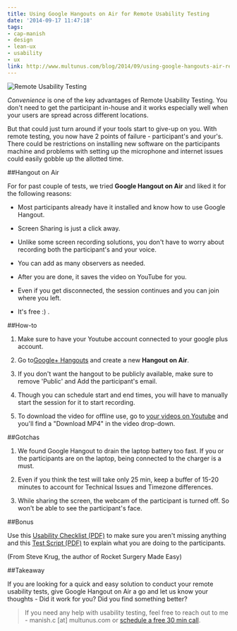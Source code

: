 ```yaml
---
title: Using Google Hangouts on Air for Remote Usability Testing
date: '2014-09-17 11:47:18'
tags:
- cap-manish
- design
- lean-ux
- usability
- ux
link: http://www.multunus.com/blog/2014/09/using-google-hangouts-air-remote-usability-testing/
---
```


![Remote Usability Testing](https://s3.amazonaws.com/multunus-website/uploads/2014/09/6963131702_a1037a4a0f_b-e1410934533354.jpg)

*Convenience*  is one of the key advantages of Remote Usability Testing. You don't need to get the participant in-house and it works especially well when your users are spread across different locations.

But that could just turn around if your tools start to give-up on you. With remote testing, you now have 2 points of failure - participant's and your's. There could be restrictions on installing new software on the participants machine and problems with setting up the microphone and internet issues could easily gobble up the allotted time.


##Hangout on Air


For for past couple of tests, we tried **Google Hangout on Air** and liked it for the following reasons:


*  Most participants already have it installed and know how to use Google Hangout.


*  Screen Sharing is just a click away.


*  Unlike some screen recording solutions, you don't have to worry about recording both the participant's and your voice.


*  You can add as many observers as needed.


*  After you are done, it saves the video on YouTube for you.


*  Even if you get disconnected, the session continues and you can join where you left.


*  It's free :) .


##How-to



1. Make sure to have your Youtube account connected to your google plus account.


2. Go to[Google+ Hangouts](https://plus.google.com/hangouts/onair) and create a new **Hangout on Air**.


3. If you don't want the hangout to be publicly available, make sure to remove 'Public' and Add the participant's email.


4. Though you can schedule start and end times, you will have to manually start the session for it to start recording.


5. To download the video for offline use, go to [your videos on Youtube](https://www.youtube.com/my_videos) and you'll find a "Download MP4" in the video drop-down.


##Gotchas



1. We found Google Hangout to drain the laptop battery too fast. If you or the participants are on the laptop, being connected to the charger is a must.


2. Even if you think the test will take only 25 min, keep a buffer of 15-20 minutes to account for Technical Issues and Timezone differences.


3. While sharing the screen, the webcam of the participant is turned off. So won't be able to see the participant's face.


##Bonus


Use this [Usability Checklist (PDF)](http://sensible.com/downloads/checklists.pdf) to make sure you aren't missing anything and this [Test Script (PDF)](http://sensible.com/downloads/test-script.pdf) to explain what you are doing to the participants.

(From Steve Krug, the author of Rocket Surgery Made Easy)


##Takeaway


If you are looking for a quick and easy solution to conduct your remote usability tests, give Google Hangout on Air a go and let us know your thoughts -
Did it work for you? Did you find something better?


> If you need any help with usability testing, feel free to reach out to me - manish.c [at] multunus.com or [schedule a free 30 min call](https://www.sohelpful.me/manishrc).
